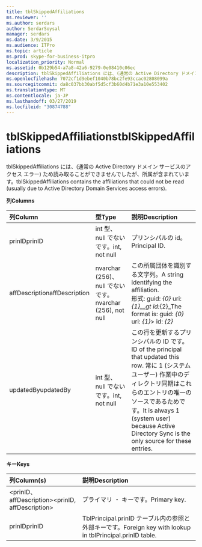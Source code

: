 ```yaml
---
title: tblSkippedAffiliations
ms.reviewer: ''
ms.author: serdars
author: SerdarSoysal
manager: serdars
ms.date: 3/9/2015
ms.audience: ITPro
ms.topic: article
ms.prod: skype-for-business-itpro
localization_priority: Normal
ms.assetid: 0b129b54-a7a8-42a6-9279-0e08410c06ec
description: tblSkippedAffiliations には、(通常の Active Directory ドメイン サービスのアクセス エラー) ため読み取ることができませんでしたが、所属が含まれています。
ms.openlocfilehash: 7072cf1d9ebef1040b78bc2fe93ccac02808099a
ms.sourcegitcommit: da8c037bb30abf5d5cf3b60d4b71e3a10e553402
ms.translationtype: MT
ms.contentlocale: ja-JP
ms.lasthandoff: 03/27/2019
ms.locfileid: "30874788"
---
```

# <a name="tblskippedaffiliations"></a><span data-ttu-id="86b9e-103">tblSkippedAffiliations</span><span class="sxs-lookup"><span data-stu-id="86b9e-103">tblSkippedAffiliations</span></span>
 
<span data-ttu-id="86b9e-104">tblSkippedAffiliations には、(通常の Active Directory ドメイン サービスのアクセス エラー) ため読み取ることができませんでしたが、所属が含まれています。</span><span class="sxs-lookup"><span data-stu-id="86b9e-104">tblSkippedAffiliations contains the affiliations that could not be read (usually due to Active Directory Domain Services access errors).</span></span>
  
<span data-ttu-id="86b9e-105">**列**</span><span class="sxs-lookup"><span data-stu-id="86b9e-105">**Columns**</span></span>

|<span data-ttu-id="86b9e-106">**列**</span><span class="sxs-lookup"><span data-stu-id="86b9e-106">**Column**</span></span>|<span data-ttu-id="86b9e-107">**型**</span><span class="sxs-lookup"><span data-stu-id="86b9e-107">**Type**</span></span>|<span data-ttu-id="86b9e-108">**説明**</span><span class="sxs-lookup"><span data-stu-id="86b9e-108">**Description**</span></span>|
|:-----|:-----|:-----|
|<span data-ttu-id="86b9e-109">prinID</span><span class="sxs-lookup"><span data-stu-id="86b9e-109">prinID</span></span>  <br/> |<span data-ttu-id="86b9e-110">int 型、null でないです。</span><span class="sxs-lookup"><span data-stu-id="86b9e-110">int, not null</span></span>  <br/> |<span data-ttu-id="86b9e-111">プリンシパルの id。</span><span class="sxs-lookup"><span data-stu-id="86b9e-111">Principal ID.</span></span>  <br/> |
|<span data-ttu-id="86b9e-112">affDescription</span><span class="sxs-lookup"><span data-stu-id="86b9e-112">affDescription</span></span>  <br/> |<span data-ttu-id="86b9e-113">nvarchar (256)、null でないです。</span><span class="sxs-lookup"><span data-stu-id="86b9e-113">nvarchar (256), not null</span></span>  <br/> |<span data-ttu-id="86b9e-114">この所属団体を識別する文字列。</span><span class="sxs-lookup"><span data-stu-id="86b9e-114">A string identifying the affiliation.</span></span>  <br/> <span data-ttu-id="86b9e-115">形式: guid: _{0}_ uri: _{1}__gt id:_{2}_</span><span class="sxs-lookup"><span data-stu-id="86b9e-115">The format is: guid:  _{0}_ uri: _{1}_> id:  _{2}_</span></span> <br/> |
|<span data-ttu-id="86b9e-116">updatedBy</span><span class="sxs-lookup"><span data-stu-id="86b9e-116">updatedBy</span></span>  <br/> |<span data-ttu-id="86b9e-117">int 型、null でないです。</span><span class="sxs-lookup"><span data-stu-id="86b9e-117">int, not null</span></span>  <br/> |<span data-ttu-id="86b9e-118">この行を更新するプリンシパルの ID です。</span><span class="sxs-lookup"><span data-stu-id="86b9e-118">ID of the principal that updated this row.</span></span> <span data-ttu-id="86b9e-119">常に 1 (システム ユーザー) 作業中のディレクトリ同期はこれらのエントリの唯一のソースであるためです。</span><span class="sxs-lookup"><span data-stu-id="86b9e-119">It is always 1 (system user) because Active Directory Sync is the only source for these entries.</span></span>  <br/> |
   
<span data-ttu-id="86b9e-120">**キー**</span><span class="sxs-lookup"><span data-stu-id="86b9e-120">**Keys**</span></span>

|<span data-ttu-id="86b9e-121">**列**</span><span class="sxs-lookup"><span data-stu-id="86b9e-121">**Column(s)**</span></span>|<span data-ttu-id="86b9e-122">**説明**</span><span class="sxs-lookup"><span data-stu-id="86b9e-122">**Description**</span></span>|
|:-----|:-----|
|<span data-ttu-id="86b9e-123">\<prinID、affDescription\></span><span class="sxs-lookup"><span data-stu-id="86b9e-123">\<prinID, affDescription\></span></span>  <br/> |<span data-ttu-id="86b9e-124">プライマリ ・ キーです。</span><span class="sxs-lookup"><span data-stu-id="86b9e-124">Primary key.</span></span>  <br/> |
|<span data-ttu-id="86b9e-125">prinID</span><span class="sxs-lookup"><span data-stu-id="86b9e-125">prinID</span></span>  <br/> |<span data-ttu-id="86b9e-126">TblPrincipal.prinID テーブル内の参照と外部キーです。</span><span class="sxs-lookup"><span data-stu-id="86b9e-126">Foreign key with lookup in tblPrincipal.prinID table.</span></span>  <br/> |
   

